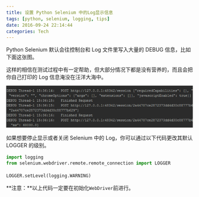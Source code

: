 ```yaml
---
title: 设置 Python Selenium 中的Log显示信息
tags: [python, selenium, logging, tips]
date: 2016-09-24 22:14:44
categories: Tech
---
```


Python Selenium 默认会往控制台和 Log 文件里写入大量的 DEBUG 信息，比如下面这张图。

<!-- more -->

这样的相信在测试过程中有一定帮助，但大部分情况下都是没有营养的，而且会把你自己打印的 Log 信息淹没在汪洋大海中。

![image](https://raw.githubusercontent.com/tobyqin/img/master/selenium-debug-logging.png)

如果想要停止显示或者关闭 Selenium 中的 Log，你可以通过以下代码更改其默认 LOGGER 的级别。

```python
import logging
from selenium.webdriver.remote.remote_connection import LOGGER

LOGGER.setLevel(logging.WARNING)
```

**注意：**以上代码一定要在初始化`WebDriver`前进行。
